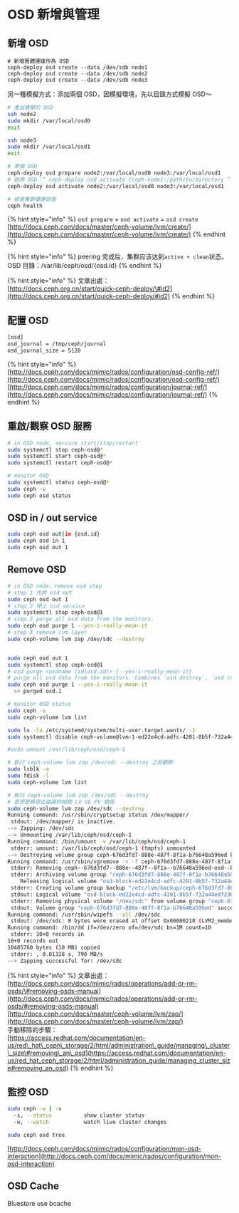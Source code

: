 # OSD 新增與管理

## 新增 OSD

```text
# 新增實體硬碟作為 OSD
ceph-deploy osd create --data /dev/sdb node1
ceph-deploy osd create --data /dev/sdb node2
ceph-deploy osd create --data /dev/sdb node3
```

另一種模擬方式：添加兩個 OSD，因模擬環境，先以目錄方式模擬 OSD～

```bash
# 產出模擬的 OSD
ssh node2
sudo mkdir /var/local/osd0
exit

ssh node3
sudo mkdir /var/local/osd1
exit

# 準備 OSD
ceph-deploy osd prepare node2:/var/local/osd0 node3:/var/local/osd1
# 啟用 OSD：“ ceph-deploy osd activate {ceph-node}:/path/to/directory ”
ceph-deploy osd activate node2:/var/local/osd0 node3:/var/local/osd1

# 檢查集群健康狀態
ceph health
```

{% hint style="info" %}
`osd prepare` + `osd activate` = `osd create`  
[http://docs.ceph.com/docs/master/ceph-volume/lvm/create/](http://docs.ceph.com/docs/master/ceph-volume/lvm/create/)
{% endhint %}

{% hint style="info" %}
peering 完成后，集群应该达到`active + clean`状态。  
OSD 目錄：/var/lib/ceph/osd/{osd.id}
{% endhint %}

{% hint style="info" %}
文章出處：  
[http://docs.ceph.org.cn/start/quick-ceph-deploy/\#id2](http://docs.ceph.org.cn/start/quick-ceph-deploy/#id2)
{% endhint %}

## 配置 OSD

```bash
[osd]
osd_journal = /tmp/ceph/journal
osd_journal_size = 5120
```

{% hint style="info" %}
[http://docs.ceph.com/docs/mimic/rados/configuration/osd-config-ref/](http://docs.ceph.com/docs/mimic/rados/configuration/osd-config-ref/)  
[http://docs.ceph.com/docs/mimic/rados/configuration/journal-ref/](http://docs.ceph.com/docs/mimic/rados/configuration/journal-ref/)
{% endhint %}

## 重啟/觀察 OSD 服務

```bash
# in OSD node, service start/stop/restart
sudo systemctl stop ceph-osd@*
sudo systemctl start ceph-osd@*
sudo systemctl restart ceph-osd@*

# monitor OSD
sudo systemctl status ceph-osd@*
sudo ceph -w
sudo ceph osd status
```

## OSD in / out service

```bash
sudo ceph osd out|in {osd.id}
sudo ceph osd in 1
sudo ceph osd out 1
```

## Remove OSD

```bash
# in OSD node，remove osd step
# step 1 先將 osd out
sudo ceph osd out 1
# step 2 停止 osd service
sudo systemctl stop ceph-osd@1
# step 3 purge all osd data from the monitors.
sudo ceph osd purge 1 --yes-i-really-mean-it
# step 4 remove lvm layer
sudo ceph-volume lvm zap /dev/sdc --destroy


sudo ceph osd out 1
sudo systemctl stop ceph-osd@1
# osd purge <osdname (id|osd.id)> {--yes-i-really-mean-it}  
# purge all osd data from the monitors. Combines `osd destroy`, `osd rm`, and `osd crush rm`.
sudo ceph osd purge 1 --yes-i-really-mean-it
  >> purged osd.1

# monitor OSD status
sudo ceph -s
sudo ceph-volume lvm list

sudo ls -la /etc/systemd/system/multi-user.target.wants/ -1
sudo systemctl disable ceph-volume@lvm-1-ed22e4cd-adfc-4201-8b5f-732a44e8f236.service

#sudo umount /var/lib/ceph/osd/ceph-1

# 執行 ceph-volume lvm zap /dev/sdc --destroy 之前觀察
sudo lsblk -a
sudo fdisk -l
sudo ceph-volume lvm list

# 執行 ceph-volume lvm zap /dev/sdc --destroy
# 意思是移除此磁碟的相關 LV VG PV 關係
sudo ceph-volume lvm zap /dev/sdc --destroy
Running command: /usr/sbin/cryptsetup status /dev/mapper/
 stdout: /dev/mapper/ is inactive.
--> Zapping: /dev/sdc
--> Unmounting /var/lib/ceph/osd/ceph-1
Running command: /bin/umount -v /var/lib/ceph/osd/ceph-1
 stderr: umount: /var/lib/ceph/osd/ceph-1 (tmpfs) unmounted
--> Destroying volume group ceph-676d3fd7-888e-487f-8f1a-b76648a596ed because --destroy was given
Running command: /usr/sbin/vgremove -v -f ceph-676d3fd7-888e-487f-8f1a-b76648a596ed
 stderr: Removing ceph--676d3fd7--888e--487f--8f1a--b76648a596ed-osd--block--ed22e4cd--adfc--4201--8b5f--732a44e8f236 (253:3)
 stderr: Archiving volume group "ceph-676d3fd7-888e-487f-8f1a-b76648a596ed" metadata (seqno 17).
    Releasing logical volume "osd-block-ed22e4cd-adfc-4201-8b5f-732a44e8f236"
 stderr: Creating volume group backup "/etc/lvm/backup/ceph-676d3fd7-888e-487f-8f1a-b76648a596ed" (seqno 18).
 stdout: Logical volume "osd-block-ed22e4cd-adfc-4201-8b5f-732a44e8f236" successfully removed
 stderr: Removing physical volume "/dev/sdc" from volume group "ceph-676d3fd7-888e-487f-8f1a-b76648a596ed"
 stdout: Volume group "ceph-676d3fd7-888e-487f-8f1a-b76648a596ed" successfully removed
Running command: /usr/sbin/wipefs --all /dev/sdc
 stdout: /dev/sdc: 8 bytes were erased at offset 0x00000218 (LVM2_member): 4c 56 4d 32 20 30 30 31
Running command: /bin/dd if=/dev/zero of=/dev/sdc bs=1M count=10
 stderr: 10+0 records in
10+0 records out
10485760 bytes (10 MB) copied
 stderr: , 0.01328 s, 790 MB/s
--> Zapping successful for: /dev/sdc
```

{% hint style="info" %}
文章出處：  
[http://docs.ceph.com/docs/mimic/rados/operations/add-or-rm-osds/\#removing-osds-manual](http://docs.ceph.com/docs/mimic/rados/operations/add-or-rm-osds/#removing-osds-manual)  
[http://docs.ceph.com/docs/master/ceph-volume/lvm/zap/](http://docs.ceph.com/docs/master/ceph-volume/lvm/zap/)  
手動移除的步驟：  
[https://access.redhat.com/documentation/en-us/red\_hat\_ceph\_storage/2/html/administration\_guide/managing\_cluster\_size\#removing\_an\_osd](https://access.redhat.com/documentation/en-us/red_hat_ceph_storage/2/html/administration_guide/managing_cluster_size#removing_an_osd)
{% endhint %}

## 監控 OSD

```bash
sudo ceph -w | -s
  -s, --status          show cluster status
  -w, --watch           watch live cluster changes

sudo ceph osd tree
```

[http://docs.ceph.com/docs/mimic/rados/configuration/mon-osd-interaction](http://docs.ceph.com/docs/mimic/rados/configuration/mon-osd-interaction)

## OSD Cache

Bluestore use bcache

